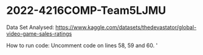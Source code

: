 # 2022-4216COMP-Team5LJMU

Data Set Analysed:  https://www.kaggle.com/datasets/thedevastator/global-video-game-sales-ratings

How to run code: Uncomment code on lines 58, 59 and 60.
'